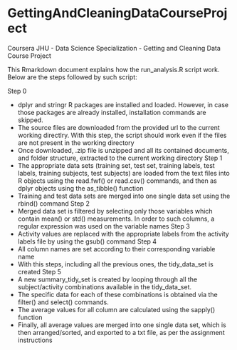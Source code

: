 # GettingAndCleaningDataCourseProject
Coursera JHU - Data Science Specialization - Getting and Cleaning Data Course Project

This Rmarkdown document explains how the run_analysis.R script work. Below are the steps followed by such script:

Step 0
* dplyr and stringr R packages are installed and loaded. However, in case those packages are already installed, installation commands are skipped.
* The source files are downloaded from the provided url to the current working directlry. With this step, the script should work even if the files are not present in the working directory
* Once downloaded, .zip file is unzipped and all its contained documents, and folder structure, extracted to the current working directory
Step 1
* The appropriate data sets (training set, test set, training labels, test labels, training subjects, test subjects) are loaded from the text files into R objects using the read.fwf() or read.csv() commands, and then as dplyr objects using the as_tibble() function
* Training and test data sets are merged into one single data set using the rbind() command
Step 2
* Merged data set is filtered by selecting only those variables which contain mean() or std() measurements. In order to such columns, a regular expression was used on the variable names
Step 3
* Activity values are replaced with the appropriate labels from the activity labels file by using the gsub() command
Step 4
* All column names are set according to their corresponding variable name
* With this steps, including all the previous ones, the tidy_data_set is created
Step 5
* A new summary_tidy_set is created by looping through all the subject/activity combinations available in the tidy_data_set. 
* The specific data for each of these combinations is obtained via the filter() and select() commands.
* The average values for all column are calculated using the sapply() function
* Finally, all average values are merged into one single data set, which is then arranged/sorted, and exported to a txt file, as per the assignment instructions